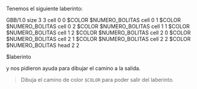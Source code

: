 Tenemos el siguiente laberinto:

<gs-board>
  GBB/1.0
  size 3 3
  cell 0 0 $COLOR $NUMERO_BOLITAS
  cell 0 1 $COLOR $NUMERO_BOLITAS
  cell 0 2 $COLOR $NUMERO_BOLITAS
  cell 1 1 $COLOR $NUMERO_BOLITAS
  cell 1 2 $COLOR $NUMERO_BOLITAS
  cell 2 0 $COLOR $NUMERO_BOLITAS
  cell 2 1 $COLOR $NUMERO_BOLITAS
  cell 2 2 $COLOR $NUMERO_BOLITAS
  head 2 2
<gs-board>

$laberinto

y nos pidieron ayuda para dibujar el camino a la salida.

> Dibuja el camino de color `$COLOR` para poder salir del laberinto.
